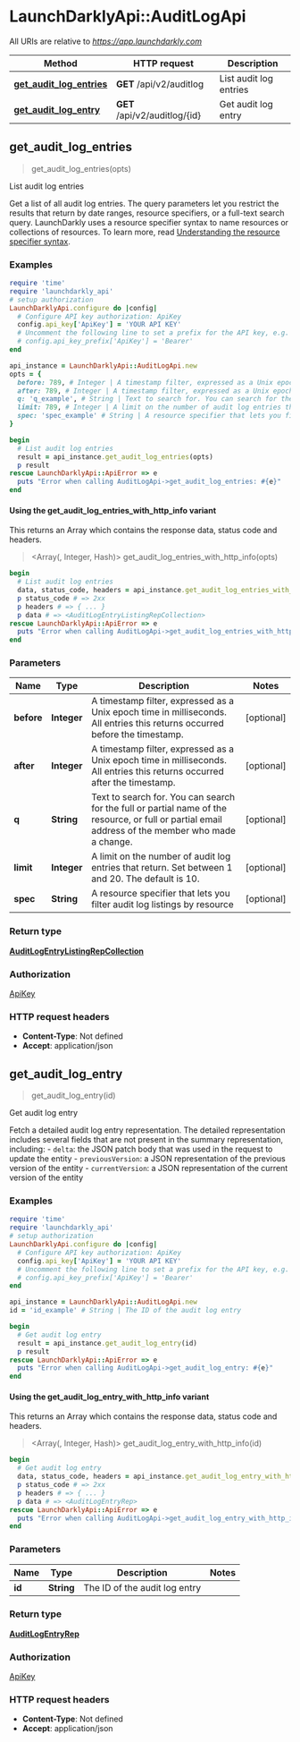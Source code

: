 # LaunchDarklyApi::AuditLogApi

All URIs are relative to *https://app.launchdarkly.com*

| Method | HTTP request | Description |
| ------ | ------------ | ----------- |
| [**get_audit_log_entries**](AuditLogApi.md#get_audit_log_entries) | **GET** /api/v2/auditlog | List audit log entries |
| [**get_audit_log_entry**](AuditLogApi.md#get_audit_log_entry) | **GET** /api/v2/auditlog/{id} | Get audit log entry |


## get_audit_log_entries

> <AuditLogEntryListingRepCollection> get_audit_log_entries(opts)

List audit log entries

Get a list of all audit log entries. The query parameters let you restrict the results that return by date ranges, resource specifiers, or a full-text search query.  LaunchDarkly uses a resource specifier syntax to name resources or collections of resources. To learn more, read [Understanding the resource specifier syntax](https://docs.launchdarkly.com/home/members/role-resources#understanding-the-resource-specifier-syntax). 

### Examples

```ruby
require 'time'
require 'launchdarkly_api'
# setup authorization
LaunchDarklyApi.configure do |config|
  # Configure API key authorization: ApiKey
  config.api_key['ApiKey'] = 'YOUR API KEY'
  # Uncomment the following line to set a prefix for the API key, e.g. 'Bearer' (defaults to nil)
  # config.api_key_prefix['ApiKey'] = 'Bearer'
end

api_instance = LaunchDarklyApi::AuditLogApi.new
opts = {
  before: 789, # Integer | A timestamp filter, expressed as a Unix epoch time in milliseconds.  All entries this returns occurred before the timestamp.
  after: 789, # Integer | A timestamp filter, expressed as a Unix epoch time in milliseconds. All entries this returns occurred after the timestamp.
  q: 'q_example', # String | Text to search for. You can search for the full or partial name of the resource, or full or partial email address of the member who made a change.
  limit: 789, # Integer | A limit on the number of audit log entries that return. Set between 1 and 20. The default is 10.
  spec: 'spec_example' # String | A resource specifier that lets you filter audit log listings by resource
}

begin
  # List audit log entries
  result = api_instance.get_audit_log_entries(opts)
  p result
rescue LaunchDarklyApi::ApiError => e
  puts "Error when calling AuditLogApi->get_audit_log_entries: #{e}"
end
```

#### Using the get_audit_log_entries_with_http_info variant

This returns an Array which contains the response data, status code and headers.

> <Array(<AuditLogEntryListingRepCollection>, Integer, Hash)> get_audit_log_entries_with_http_info(opts)

```ruby
begin
  # List audit log entries
  data, status_code, headers = api_instance.get_audit_log_entries_with_http_info(opts)
  p status_code # => 2xx
  p headers # => { ... }
  p data # => <AuditLogEntryListingRepCollection>
rescue LaunchDarklyApi::ApiError => e
  puts "Error when calling AuditLogApi->get_audit_log_entries_with_http_info: #{e}"
end
```

### Parameters

| Name | Type | Description | Notes |
| ---- | ---- | ----------- | ----- |
| **before** | **Integer** | A timestamp filter, expressed as a Unix epoch time in milliseconds.  All entries this returns occurred before the timestamp. | [optional] |
| **after** | **Integer** | A timestamp filter, expressed as a Unix epoch time in milliseconds. All entries this returns occurred after the timestamp. | [optional] |
| **q** | **String** | Text to search for. You can search for the full or partial name of the resource, or full or partial email address of the member who made a change. | [optional] |
| **limit** | **Integer** | A limit on the number of audit log entries that return. Set between 1 and 20. The default is 10. | [optional] |
| **spec** | **String** | A resource specifier that lets you filter audit log listings by resource | [optional] |

### Return type

[**AuditLogEntryListingRepCollection**](AuditLogEntryListingRepCollection.md)

### Authorization

[ApiKey](../README.md#ApiKey)

### HTTP request headers

- **Content-Type**: Not defined
- **Accept**: application/json


## get_audit_log_entry

> <AuditLogEntryRep> get_audit_log_entry(id)

Get audit log entry

Fetch a detailed audit log entry representation. The detailed representation includes several fields that are not present in the summary representation, including:  - `delta`: the JSON patch body that was used in the request to update the entity - `previousVersion`: a JSON representation of the previous version of the entity - `currentVersion`: a JSON representation of the current version of the entity 

### Examples

```ruby
require 'time'
require 'launchdarkly_api'
# setup authorization
LaunchDarklyApi.configure do |config|
  # Configure API key authorization: ApiKey
  config.api_key['ApiKey'] = 'YOUR API KEY'
  # Uncomment the following line to set a prefix for the API key, e.g. 'Bearer' (defaults to nil)
  # config.api_key_prefix['ApiKey'] = 'Bearer'
end

api_instance = LaunchDarklyApi::AuditLogApi.new
id = 'id_example' # String | The ID of the audit log entry

begin
  # Get audit log entry
  result = api_instance.get_audit_log_entry(id)
  p result
rescue LaunchDarklyApi::ApiError => e
  puts "Error when calling AuditLogApi->get_audit_log_entry: #{e}"
end
```

#### Using the get_audit_log_entry_with_http_info variant

This returns an Array which contains the response data, status code and headers.

> <Array(<AuditLogEntryRep>, Integer, Hash)> get_audit_log_entry_with_http_info(id)

```ruby
begin
  # Get audit log entry
  data, status_code, headers = api_instance.get_audit_log_entry_with_http_info(id)
  p status_code # => 2xx
  p headers # => { ... }
  p data # => <AuditLogEntryRep>
rescue LaunchDarklyApi::ApiError => e
  puts "Error when calling AuditLogApi->get_audit_log_entry_with_http_info: #{e}"
end
```

### Parameters

| Name | Type | Description | Notes |
| ---- | ---- | ----------- | ----- |
| **id** | **String** | The ID of the audit log entry |  |

### Return type

[**AuditLogEntryRep**](AuditLogEntryRep.md)

### Authorization

[ApiKey](../README.md#ApiKey)

### HTTP request headers

- **Content-Type**: Not defined
- **Accept**: application/json

